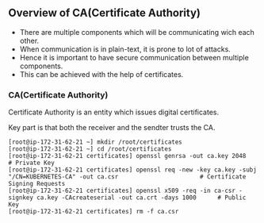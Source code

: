 ## Overview of CA(Certificate Authority)

- There are multiple components which will be communicating wich each other.
- When communication is in plain-text, it is prone to lot of attacks.
- Hence it is important to have secure communication between multiple components.
- This can be achieved with the help of certificates.

### CA(Certificate Authority)

Certificate Authority is an entity which issues digital certificates.

Key part is that both the receiver and the sendter trusts the CA.

```shell
[root@ip-172-31-62-21 ~] mkdir /root/certificates
[root@ip-172-31-62-21 ~] cd /root/certificates
[root@ip-172-31-62-21 certificates] openssl genrsa -out ca.key 2048                                                          # Private Key
[root@ip-172-31-62-21 certificates] openssl req -new -key ca.key -subj "/CN=KUBERNETES-CA" -out ca.csr                       # Certificate Signing Requests
[root@ip-172-31-62-21 certificates] openssl x509 -req -in ca-csr -signkey ca.key -CAcreateserial -out ca.crt -days 1000      # Public Key
[root@ip-172-31-62-21 certificates] rm -f ca.csr
```
